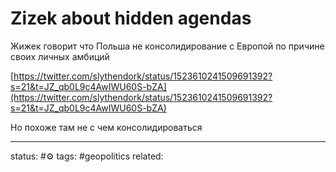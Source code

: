 # Zizek about hidden agendas 
Жижек говорит что Польша не консолидирование с Европой по причине своих личных амбиций  
  
[https://twitter.com/slythendork/status/1523610241509691392?s=21&t=JZ_qb0L9c4AwIWU60S-bZA](https://twitter.com/slythendork/status/1523610241509691392?s=21&t=JZ_qb0L9c4AwIWU60S-bZA)  
  
Но похоже там не с чем консолидироваться

---
status: #⚙️ 
tags: #geopolitics 
related: 